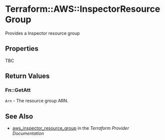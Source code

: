 # Terraform::AWS::InspectorResourceGroup

Provides a Inspector resource group

## Properties

TBC

## Return Values

### Fn::GetAtt

`Arn` - The resource group ARN.

## See Also

* [aws_inspector_resource_group](https://www.terraform.io/docs/providers/aws/r/inspector_resource_group.html) in the _Terraform Provider Documentation_